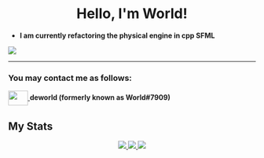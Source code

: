 <h1 align="center">Hello, I'm World!</h1>

- **I am currently refactoring the physical engine in cpp SFML**
<p align="left">
	<img align="center" src="https://hits.seeyoufarm.com/api/count/incr/badge.svg?url=https%3A%2F%2Fgithub.com%2Fmcsim415&count_bg=%234ACA98&title_bg=%23555555&icon=github.svg&icon_color=%23F3F3F3&title=hits&edge_flat=false" />
</p>

<hr>

### You may contact me as follows:
<p align="left">
	<a href="#">
		<img align="center" src="https://cdn.jsdelivr.net/npm/simple-icons@3.0.1/icons/discord.svg" height="30" width="40" />
	</a>
	<strong>deworld (formerly known as World#7909)</strong>
</p>

## My Stats
<p align="center">
	<a href="#">
		<img src="https://github-readme-stats.vercel.app/api?username=deveworld&rank_icon=github&show_icons=true&theme=nord&line_height=35" />
		<img src="https://github-readme-streak-stats.herokuapp.com/?user=deveworld&theme=nord" />
		<img src="https://github-readme-stats.vercel.app/api/top-langs/?username=deveworld&layout=compact&theme=nord" />
	</a>
</p>
